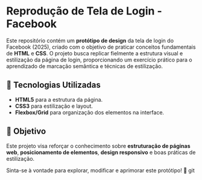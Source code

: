 # Reprodução de Tela de Login - Facebook

Este repositório contém um **protótipo de design** da tela de login do Facebook (2025), criado com o objetivo de praticar conceitos fundamentais de **HTML** e **CSS**. O projeto busca replicar fielmente a estrutura visual e estilização da página de login, proporcionando um exercício prático para o aprendizado de marcação semântica e técnicas de estilização.

## 📌 Tecnologias Utilizadas
- **HTML5** para a estrutura da página.
- **CSS3** para estilização e layout.
- **Flexbox/Grid** para organização dos elementos na interface.

## 🎯 Objetivo
Este projeto visa reforçar o conhecimento sobre **estruturação de páginas web**, **posicionamento de elementos**, **design responsivo** e boas práticas de estilização.

Sinta-se à vontade para explorar, modificar e aprimorar este protótipo! 🚀
git